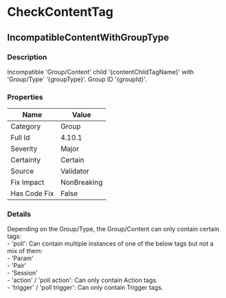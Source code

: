 ﻿---  
uid: Validator_4_10_1  
---

# CheckContentTag

## IncompatibleContentWithGroupType

### Description

Incompatible 'Group\/Content' child '{contentChildTagName}' with 'Group\/Type' '{groupType}'. Group ID '{groupId}'.

### Properties

| Name         | Value       |
| ------------ | ----------- |
| Category     | Group       |
| Full Id      | 4.10.1      |
| Severity     | Major       |
| Certainty    | Certain     |
| Source       | Validator   |
| Fix Impact   | NonBreaking |
| Has Code Fix | False       |

### Details

Depending on the Group\/Type, the Group\/Content can only contain certain tags:  
\- 'poll': Can contain multiple instances of one of the below tags but not a mix of them:  
    \- 'Param'  
    \- 'Pair'  
    \- 'Session'  
\- 'action' \/ 'poll action': Can only contain Action tags.  
\- 'trigger' \/ 'poll trigger': Can only contain Trigger tags.

